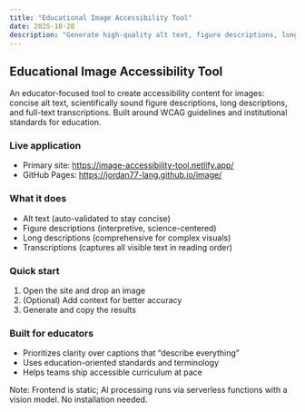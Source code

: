 ```yaml
---
title: "Educational Image Accessibility Tool"
date: 2025-10-28
description: "Generate high‑quality alt text, figure descriptions, long descriptions, and transcriptions for curriculum images."
---
```


## Educational Image Accessibility Tool

An educator-focused tool to create accessibility content for images: concise alt text, scientifically sound figure descriptions, long descriptions, and full-text transcriptions. Built around WCAG guidelines and institutional standards for education.

### Live application
- Primary site: https://image-accessibility-tool.netlify.app/
- GitHub Pages: https://jordan77-lang.github.io/image/

### What it does
- Alt text (auto-validated to stay concise)
- Figure descriptions (interpretive, science-centered)
- Long descriptions (comprehensive for complex visuals)
- Transcriptions (captures all visible text in reading order)

### Quick start
1) Open the site and drop an image
2) (Optional) Add context for better accuracy
3) Generate and copy the results

### Built for educators
- Prioritizes clarity over captions that “describe everything”
- Uses education-oriented standards and terminology
- Helps teams ship accessible curriculum at pace

Note: Frontend is static; AI processing runs via serverless functions with a vision model. No installation needed.
